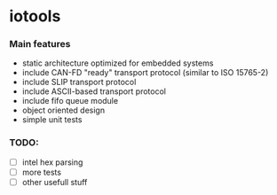 # iotools

### Main features
- static architecture optimized for embedded systems
- include CAN-FD "ready" transport protocol (similar to ISO 15765-2)
- include SLIP transport protocol
- include ASCII-based transport protocol
- include fifo queue module
- object oriented design
- simple unit tests

### TODO:
- [ ] intel hex parsing
- [ ] more tests
- [ ] other usefull stuff
